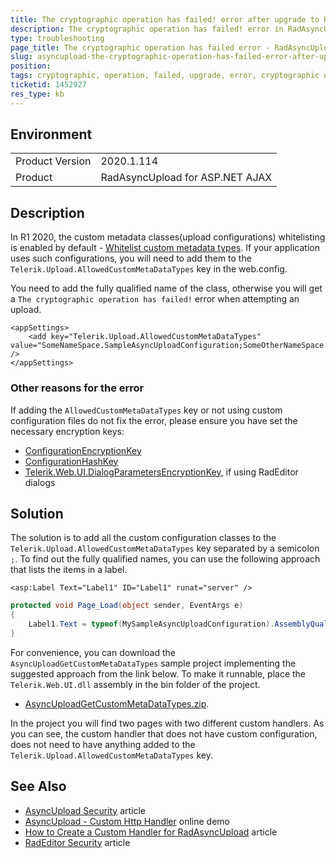 ```yaml
---
title: The cryptographic operation has failed! error after upgrade to R1 2020 or later
description: The cryptographic operation has failed! error in RadAsyncUpload after upgrade Telerik to version R1 2020(2020.1.114) or later
type: troubleshooting
page_title: The cryptographic operation has failed error - RadAsyncUpload | Telerik UI for ASP.NET AJAX
slug: asyncupload-the-cryptographic-operation-has-failed-error-after-upgrade
position: 
tags: cryptographic, operation, failed, upgrade, error, cryptographic operation has failed, The cryptographic operation has failed!
ticketid: 1452927
res_type: kb
---
```


## Environment
<table>
	<tbody>
		<tr>
			<td>Product Version</td>
			<td>2020.1.114</td>
		</tr>
		<tr>
			<td>Product</td>
			<td>RadAsyncUpload for ASP.NET AJAX</td>
		</tr>
	</tbody>
</table>


## Description

In R1 2020, the custom metadata classes(upload configurations) whitelisting is enabled by default - [Whitelist custom metadata types](https://docs.telerik.com/devtools/aspnet-ajax/controls/asyncupload/security#allowedcustommetadatatypes). If your application uses such configurations, you will need to add them to the `Telerik.Upload.AllowedCustomMetaDataTypes` key in the web.config. 

You need to add the fully qualified name of the class, otherwise you will get a `The cryptographic operation has failed!` error when attempting an upload.

````web.config
<appSettings>
    <add key="Telerik.Upload.AllowedCustomMetaDataTypes" value="SomeNameSpace.SampleAsyncUploadConfiguration;SomeOtherNameSpace.OtherAsyncUploadConfiguration" />
</appSettings>
````

### Other reasons for the error

If adding the `AllowedCustomMetaDataTypes` key or not using custom configuration files do not fix the error, please ensure you have set the necessary encryption keys:

* [ConfigurationEncryptionKey](https://docs.telerik.com/devtools/aspnet-ajax/controls/asyncupload/security#configurationencryptionkey)
* [ConfigurationHashKey](https://docs.telerik.com/devtools/aspnet-ajax/controls/asyncupload/security#configurationhashkey)
* [Telerik.Web.UI.DialogParametersEncryptionKey](https://docs.telerik.com/devtools/aspnet-ajax/controls/editor/functionality/dialogs/security#dialogparametersencryptionkey), if using RadEditor dialogs

## Solution

The solution is to add all the custom configuration classes to the `Telerik.Upload.AllowedCustomMetaDataTypes` key separated by a semicolon `;`. To find out the fully qualified names, you can use the following approach that lists the items in a label. 

````ASP.NET
<asp:Label Text="Label1" ID="Label1" runat="server" />
````

````C#
protected void Page_Load(object sender, EventArgs e)
{
    Label1.Text = typeof(MySampleAsyncUploadConfiguration).AssemblyQualifiedName.Split(',')[0];
}
````

For convenience, you can download the `AsyncUploadGetCustomMetaDataTypes` sample project implementing the suggested approach from the link below. To make it runnable, place the `Telerik.Web.UI.dll` assembly in the bin folder of the project.

* [AsyncUploadGetCustomMetaDataTypes.zip](files/AsyncUploadGetCustomMetaDataTypes.zip).

In the project you will find two pages with two different custom handlers. As you can see, the custom handler that does not have custom configuration, does not need to have anything added to the `Telerik.Upload.AllowedCustomMetaDataTypes` key.


## See Also

* [AsyncUpload Security](https://docs.telerik.com/devtools/aspnet-ajax/controls/asyncupload/security) article
* [AsyncUpload - Custom Http Handler](https://demos.telerik.com/aspnet-ajax/asyncupload/examples/imageuploader/defaultcs.aspx) online demo
* [How to Create a Custom Handler for RadAsyncUpload](https://docs.telerik.com/devtools/aspnet-ajax/controls/asyncupload/how-to/how-to-extend-the-radasyncupload-handler) article
* [RadEditor Security](https://docs.telerik.com/devtools/aspnet-ajax/controls/editor/functionality/dialogs/security) article

